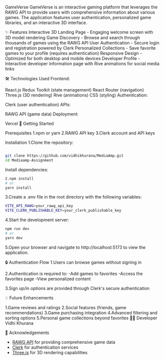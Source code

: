 GameVerse
GameVerse is an interactive gaming platform that leverages the RAWG API to provide users with comprehensive information about various games. The application features user authentication, personalized game libraries, and an interactive 3D interface.



✨ Features
Interactive 3D Landing Page - Engaging welcome screen with 3D model rendering
Game Discovery - Browse and search through thousands of games using the RAWG API
User Authentication - Secure login and registration powered by Clerk
Personalized Collections - Save favorite games to your profile (requires authentication)
Responsive Design - Optimized for both desktop and mobile devices
Developer Profile - Interactive developer information page with Rive animations for social media links





🛠️ Technologies Used
Frontend:

React.js
Redux Toolkit (state management)
React Router (navigation)
Three.js (3D rendering)
Rive (animations)
CSS (styling)
Authentication:

Clerk (user authentication)
APIs:

RAWG API (game data)
Deployment:

Vercel
🚀 Getting Started


Prerequisites
1.npm or yarn
2.RAWG API key
3.Clerk account and API keys



Installation
1.Clone the repository:

```bash

git clone https://github.com/vidhikhurana/MediaAmp.git
cd Mediaamp-Assignment

```


Install dependencies:

```bash
2.npm install
# or
yarn install

```

3.Create a .env file in the root directory with the following variables:

```bash
VITE_API_RAWG=your_rawg_api_key
VITE_CLERK_PUBLISHABLE_KEY=your_clerk_publishable_key

```

4.Start the development server:
 ```bash
npm run dev
# or
yarn dev
```

5.Open your browser and navigate to http://localhost:5173 to view the application.

🔒 Authentication Flow
1.Users can browse games without signing in

2.Authentication is required to:
    -Add games to favorites
    -Access the favorites page
    -View personalized content

    
3.Sign up/in options are provided through Clerk's secure authentication


💡 Future Enhancements

1.Game reviews and ratings
2.Social features (friends, game recommendations)
3.Game purchasing integration
4.Advanced filtering and sorting options
5.Personal game collections beyond favorites
👨‍💻 Developer
Vidhi Khurana

🙏 Acknowledgements


- [RAWG API](https://rawg.io/apidocs) for providing comprehensive game data
- [Clerk](https://clerk.dev) for authentication services
- [Three.js](https://threejs.org) for 3D rendering capabilities
